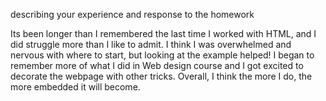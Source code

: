 describing your experience and response to the homework

Its been longer than I remembered the last time I worked with HTML, and I did struggle more than I like to admit.
I think I was overwhelmed and nervous with where to start, but looking at the example helped!
I began to remember more of what I did in Web design course and I got excited to decorate the webpage with other tricks.
Overall, I think the more I do, the more embedded it will become.
